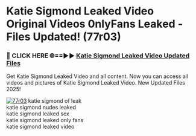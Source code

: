 # Katie Sigmond Leaked Video Original Videos 0nlyFans Leaked - Files Updated! (77r03)

<h3>🔴 CLICK HERE 🌐==►► <a href="https://tinyurl.com/x26r9saj" rel="nofollow">Katie Sigmond Leaked Video Updated Files</a></h3>

Get Katie Sigmond Leaked Video and all content. Now you can access all videos and pictures of Katie Sigmond Leaked Video. New Updated Files 2025!

[![77r03](https://i.imgur.com/LkgZPqh.gif)](https://tinyurl.com/x26r9saj)
katie sigmond of leak<br>
katie sigmond nudes leaked<br>
katie sigmond leaked sex<br>
katie sigmond leaked only fans<br>
katie sigmond leaked video